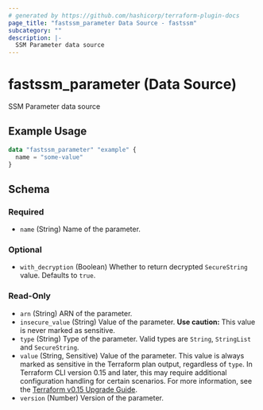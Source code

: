 ```yaml
---
# generated by https://github.com/hashicorp/terraform-plugin-docs
page_title: "fastssm_parameter Data Source - fastssm"
subcategory: ""
description: |-
  SSM Parameter data source
---
```


# fastssm_parameter (Data Source)

SSM Parameter data source

## Example Usage

```terraform
data "fastssm_parameter" "example" {
  name = "some-value"
}
```

<!-- schema generated by tfplugindocs -->
## Schema

### Required

- `name` (String) Name of the parameter.

### Optional

- `with_decryption` (Boolean) Whether to return decrypted `SecureString` value. Defaults to `true`.

### Read-Only

- `arn` (String) ARN of the parameter.
- `insecure_value` (String) Value of the parameter. **Use caution:** This value is never marked as sensitive.
- `type` (String) Type of the parameter. Valid types are `String`, `StringList` and `SecureString`.
- `value` (String, Sensitive) Value of the parameter. This value is always marked as sensitive in the Terraform plan output, regardless of `type`. In Terraform CLI version 0.15 and later, this may require additional configuration handling for certain scenarios. For more information, see the [Terraform v0.15 Upgrade Guide](https://www.terraform.io/upgrade-guides/0-15.html#sensitive-output-values).
- `version` (Number) Version of the parameter.
